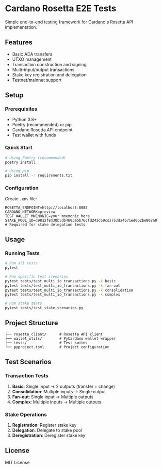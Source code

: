 # Cardano Rosetta E2E Tests

Simple end-to-end testing framework for Cardano's Rosetta API implementation.

## Features

- Basic ADA transfers
- UTXO management
- Transaction construction and signing
- Multi-input/output transactions
- Stake key registration and delegation
- Testnet/mainnet support

## Setup

### Prerequisites

- Python 3.8+
- Poetry (recommended) or pip
- Cardano Rosetta API endpoint
- Test wallet with funds

### Quick Start

```bash
# Using Poetry (recommended)
poetry install

# Using pip
pip install -r requirements.txt
```

### Configuration

Create `.env` file:

```env
ROSETTA_ENDPOINT=http://localhost:8082
CARDANO_NETWORK=preview
TEST_WALLET_MNEMONIC=your mnemonic here
STAKE_POOL_ID=d9812f8d30b5db4b03e5b76cfd242db9cd2763da4671ed062be808a0 # Required for stake delegation tests
```

## Usage

### Running Tests

```bash
# Run all tests
pytest

# Run specific test scenarios
pytest tests/test_multi_io_transactions.py -k basic
pytest tests/test_multi_io_transactions.py -k fan-out
pytest tests/test_multi_io_transactions.py -k consolidation
pytest tests/test_multi_io_transactions.py -k complex

# Run stake tests
pytest tests/test_stake_scenarios.py
```

## Project Structure

```
├── rosetta_client/      # Rosetta API client
├── wallet_utils/        # PyCardano wallet wrapper
├── tests/               # Test suites
└── pyproject.toml       # Project configuration
```

## Test Scenarios

### Transaction Tests

1. **Basic**: Single input → 2 outputs (transfer + change)
2. **Consolidation**: Multiple inputs → Single output
3. **Fan-out**: Single input → Multiple outputs
4. **Complex**: Multiple inputs → Multiple outputs

### Stake Operations

1. **Registration**: Register stake key
2. **Delegation**: Delegate to stake pool
3. **Deregistration**: Deregister stake key

## License

MIT License
